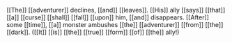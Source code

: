 [[The]] [[adventurer]] declines, [[and]] [[leaves]]. [[His]] ally [[says]] [[that]] [[a]] [[curse]] [[shall]] [[fall]] [[upon]] him, [[and]] disappears. [[After]] some [[time]], [[a]] monster ambushes [[the]] [[adventurer]] [[from]] [[the]] [[dark]]. ([[It]] [[is]] [[the]] [[true]] [[form]] [[of]] [[the]] ally!)